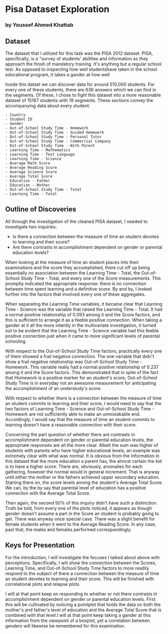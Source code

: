 # Pisa Dataset Exploration

### by Youssef Ahmed Khattab


## Dataset

The dataset that I utilized for this task was the PISA 2012 dataset. PISA, specifically, is a "survey of students' abilities and information as they approach the finish of mandatory training. It's anything but a regular school test. As opposed to inspecting how well studentshave taken in the school educational program, it takes a gander at how well

Inside this datset we can discover data for around 510,000 students. For every one of these students, there are 636 answers which we can find in the segments. Of these, I chose to fight this dataset into a more reasonable dataset of 15167 students with 19 segments. These sections convey the accompanying data about every student: 

    - Country                                          
    - Student ID                                         
    - Gender                                           
    - Out-of-School Study Time - Homework              
    - Out-of-School Study Time - Guided Homework       
    - Out-of-School Study Time - Personal Tutor        
    - Out-of-School Study Time - Commercial Company    
    - Out-of-School Study Time - With Parent           
    - Learning Time - Mathematics                      
    - Learning Time - Test Language                    
    - Learning Time - Science                          
    - Average Math Score                               
    - Average Reading Score                            
    - Average Science Score                            
    - Average Total Score                              
    - Education - Father                                
    - Education - Mother                                
    - Out-of-School Study Time - Total                 
    - Learning Time - Total
    
    
    
    
    
    
## Outline of Discoveries

All through the investigation of the cleaned PISA dataset, I needed to investigate two inquiries: 

- Is there a connection between the measure of time an student devotes to learning and their score? 
- Are there contrasts in accomplishment dependent on gender or parental education levels?
    

When looking at the measure of time an student places into their examinations and the score they accomplished, there cut off up being essentially no association between the Learning Time - Total, the Out-of-School Study Time - Total, and every one of the Score measurements. This promptly indicated the appropriate response: there is no connection between time spent learning and a definitive score. By and by, I looked further into the factors that involved every one of these aggregates.


When separating the Learning Time variables, it became clear that Learning Time - Science was the variable that raised the Learning Time - Total. It had a normal positive relationship of 0.093 among it and the Score factors, and this is sufficient to arrange it as a feeble positive connection. When taking a gander at it all the more intently in the multivariate investigation, it turned out to be evident that the Learning Time - Science variable had this feeble positive connection just when it came to more significant levels of parental schooling.


With respect to the Out-of-School Study Time factors, practically every one of them showed a frail negative connection. The one variable that didn't show a frail negative relationship was Out-of-School Study Time - Homework. This variable really had a normal positive relationship of 0.237 among it and the Score factors. This demonstrated that in spite of the fact that Homework is a positive marker for an student's score, Out-of-School Study Time is in everyday not an awesome measurement for anticipating the accomplishment of an understudy's score.


With respect to whether there is a connection between the measure of time an student commits to learning and their score, I would need to say that the two factors of Learning Time - Science and Out-of-School Study Time - Homework are not sufficiently able to make an unmistakable end. Accordingly, I would say that the measure of time an student commits to learning doesn't have a reasonable connection with their score.


Concerning the part question of whether there are contrasts in accomplishment dependent on gender or parental education levels, the appropriate responses are all the more clear. Albeit the sum was higher of students with parents who have higher educational levels, an example was extremely clear with what was normal. It is obvious from the information in this dataset that the more education a parent has, the almost certain the kid is to have a higher score. There are, obviously, anomalies for each gathering, however the normal would in general increment. That is anyway until either the mother or the fathers achieved upper secondary education. Starting there on, the score levels among the student's Average Total Score. We can, by the by say that parental level of education has a positive connection with the Average Total Score.

Then again, the second 50% of this inquiry didn't have such a distinction. Truth be told, from every one of the plots noticed, it appears as though gender  doesn't assume a part in the Score an student is probably going to get. There was anyway once special case. There was a slight benefit for female students when it went to the Average Reading Score. In any case, past that, the males and females performed correspondingly.

    
## Keys for Presentation    
    
For the introduction, I will investigate the focuses I talked about above with perceptions. Specifically, I will show the connection between the Scores, Learning Time, and Out-of-School Study Time factors to more readily respond to the subject of there a connection between the measure of time an student devotes to learning and their score. This will be finished with correlational plots and relapse plots.

I will at that point keep on responding to whether or not there contrasts in accomplishment dependent on gender or parental education levels. First this will be cultivated by noticing a pointplot that holds the data on both the mother's and father's level of education and the Average Total Score that is combined with that level.I will at that point keep taking a gander at this information from the viewpoint of a boxplot, yet a correlation between genders will likewise be remembered for this examination.